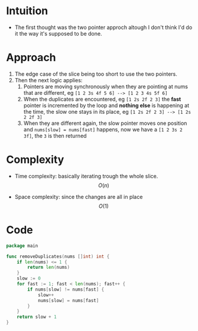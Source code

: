 # Intuition 
<!-- Describe the first thought you've had when approaching the problem. -->
- The first thought was the two pointer approch altough I don't think I'd do it the way it's supposed to be done.

# Approach
<!-- Describe your approach to solve this problem. -->
1. The edge case of the slice being too short to use the two pointers.
2. Then the next logic applies:
   1. Pointers are moving synchronously when they are pointing at nums that are different, eg `[1 2 3s 4f 5 6] --> [1 2 3 4s 5f 6]`
   2. When the duplicates are encountered, eg `[1 2s 2f 2 3]` the **fast** pointer is incremented by the loop and **nothing else** is happening at the time, the slow one stays in its place, eg `[1 2s 2f 2 3] --> [1 2s 2 2f 3]`
   3. When they are different again, the slow pointer moves one position and `nums[slow] = nums[fast]` happens, now we have a `[1 2 3s 2 3f]`, the `3` is then returned 


# Complexity
- Time complexity: basically iterating trough the whole slice.
$$O(n)$$
<!-- Add time complexity here and explain why its the case here -->

- Space complexity: since the changes are all in place
$$O(1)$$
<!-- Add space complexity-->


# Code
```go []
package main

func removeDuplicates(nums []int) int {
	if len(nums) <= 1 {
		return len(nums)
	}
	slow := 0
	for fast := 1; fast < len(nums); fast++ {
		if nums[slow] != nums[fast] {
			slow++
			nums[slow] = nums[fast]
		}
	}
	return slow + 1
}
```